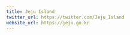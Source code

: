 ```yaml
---
title: Jeju Island
twitter_url: https://twitter.com/Jeju_Island
website_url: https://jeju.go.kr
---
```

